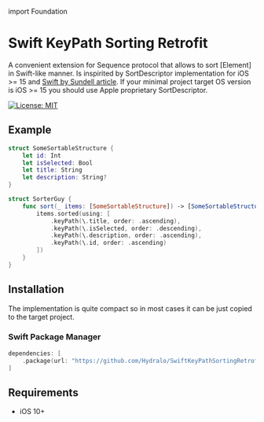 import Foundation

# Swift KeyPath Sorting Retrofit

A convenient extension for Sequence protocol that allows to sort [Element] in Swift-like manner. Is inspirited by SortDescriptor implementation for iOS >= 15 and [Swift by Sundell article](https://www.swiftbysundell.com/articles/sorting-swift-collections/).
If your minimal project target OS version is iOS >= 15 you should use Apple proprietary SortDescriptor.

[![License: MIT](https://img.shields.io/badge/License-MIT-black.svg)](https://opensource.org/licenses/MIT)


## Example

```swift
struct SomeSortableStructure {
    let id: Int
    let isSelected: Bool
    let title: String
    let description: String?
}

struct SorterGuy {
    func sort(_ items: [SomeSortableStructure]) -> [SomeSortableStructure] {
        items.sorted(using: [
            .keyPath(\.title, order: .ascending),
            .keyPath(\.isSelected, order: .descending),
            .keyPath(\.description, order: .ascending),
            .keyPath(\.id, order: .ascending)
        ])
    }
}
```

## Installation
     
The implementation is quite compact so in most cases it can be just copied to the target project.

### Swift Package Manager

```swift
dependencies: [
    .package(url: "https://github.com/Hydralo/SwiftKeyPathSortingRetrofit.git")
]
```

## Requirements

* iOS 10+
